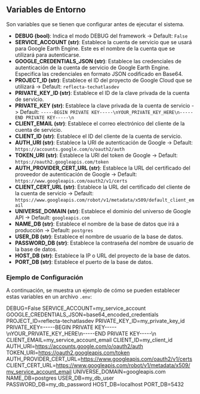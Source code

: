 ## Variables de Entorno

Son variables que se tienen que configurar antes de ejecutar el sistema.

- **DEBUG (bool)**: Indica el modo DEBUG del framework -> Default: `False`
- **SERVICE_ACCOUNT (str)**: Establece la cuenta de servicio que se usará para Google Earth Engine. Este es el nombre de la cuenta que se utilizará para autenticarse.
- **GOOGLE_CREDENTIALS_JSON (str)**: Establece las credenciales de autenticación de la cuenta de servicio de Google Earth Engine. Especifica las credenciales en formato JSON codificado en Base64.
- **PROJECT_ID (str)**: Establece el ID del proyecto de Google Cloud que se utilizará -> Default: `reflecta-techatlasdev`
- **PRIVATE_KEY_ID (str)**: Establece el ID de la clave privada de la cuenta de servicio.
- **PRIVATE_KEY (str)**: Establece la clave privada de la cuenta de servicio -> Default: `-----BEGIN PRIVATE KEY-----\nYOUR_PRIVATE_KEY_HERE\n-----END PRIVATE KEY-----\n`
- **CLIENT_EMAIL (str)**: Establece el correo electrónico del cliente de la cuenta de servicio.
- **CLIENT_ID (str)**: Establece el ID del cliente de la cuenta de servicio.
- **AUTH_URI (str)**: Establece la URI de autenticación de Google -> Default: `https://accounts.google.com/o/oauth2/auth`
- **TOKEN_URI (str)**: Establece la URI del token de Google -> Default: `https://oauth2.googleapis.com/token`
- **AUTH_PROVIDER_CERT_URL (str)**: Establece la URL del certificado del proveedor de autenticación de Google -> Default: `https://www.googleapis.com/oauth2/v1/certs`
- **CLIENT_CERT_URL (str)**: Establece la URL del certificado del cliente de la cuenta de servicio -> Default: `https://www.googleapis.com/robot/v1/metadata/x509/default_client_email`
- **UNIVERSE_DOMAIN (str)**: Establece el dominio del universo de Google API -> Default: `googleapis.com`
- **NAME_DB (str)**: Establece el nombre de la base de datos que irá a producción -> Default: `postgres`
- **USER_DB (str)**: Establece el nombre de usuario de la base de datos.
- **PASSWORD_DB (str)**: Establece la contraseña del nombre de usuario de la base de datos.
- **HOST_DB (str)**: Establece la IP o URL del proyecto de la base de datos.
- **PORT_DB (str)**: Establece el puerto de la base de datos.

### Ejemplo de Configuración

A continuación, se muestra un ejemplo de cómo se pueden establecer estas variables en un archivo `.env`:

DEBUG=False
SERVICE_ACCOUNT=my_service_account
GOOGLE_CREDENTIALS_JSON=base64_encoded_credentials
PROJECT_ID=reflecta-techatlasdev
PRIVATE_KEY_ID=my_private_key_id
PRIVATE_KEY=-----BEGIN PRIVATE KEY-----\nYOUR_PRIVATE_KEY_HERE\n-----END PRIVATE KEY-----\n
CLIENT_EMAIL=my_service_account_email
CLIENT_ID=my_client_id
AUTH_URI=https://accounts.google.com/o/oauth2/auth
TOKEN_URI=https://oauth2.googleapis.com/token
AUTH_PROVIDER_CERT_URL=https://www.googleapis.com/oauth2/v1/certs
CLIENT_CERT_URL=https://www.googleapis.com/robot/v1/metadata/x509/my_service_account_email
UNIVERSE_DOMAIN=googleapis.com
NAME_DB=postgres
USER_DB=my_db_user
PASSWORD_DB=my_db_password
HOST_DB=localhost
PORT_DB=5432
